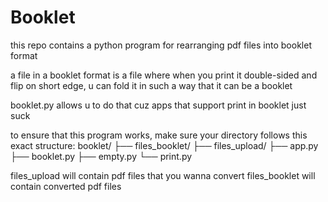 # Booklet
this repo contains a python program for rearranging pdf files into booklet format

a file in a booklet format is a file where when you print it double-sided and flip on short edge, u can fold it in such a way that it can be a booklet

booklet.py allows u to do that cuz apps that support print in booklet just suck

to ensure that this program works, make sure your directory follows this exact structure:
booklet/
  ├── files_booklet/
  ├── files_upload/
  ├── app.py
  ├── booklet.py
  ├── empty.py
  └── print.py

files_upload will contain pdf files that you wanna convert
files_booklet will contain converted pdf files
